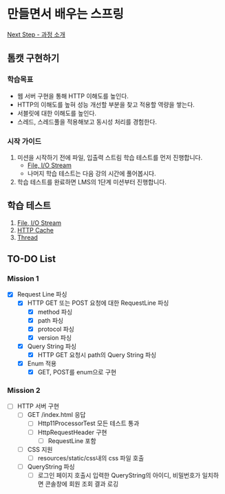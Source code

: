 # 만들면서 배우는 스프링

[Next Step - 과정 소개](https://edu.nextstep.camp/c/4YUvqn9V)

## 톰캣 구현하기

### 학습목표

- 웹 서버 구현을 통해 HTTP 이해도를 높인다.
- HTTP의 이해도를 높혀 성능 개선할 부분을 찾고 적용할 역량을 쌓는다.
- 서블릿에 대한 이해도를 높인다.
- 스레드, 스레드풀을 적용해보고 동시성 처리를 경험한다.

### 시작 가이드

1. 미션을 시작하기 전에 파일, 입출력 스트림 학습 테스트를 먼저 진행합니다.
    - [File, I/O Stream](study/src/test/java/study)
    - 나머지 학습 테스트는 다음 강의 시간에 풀어봅시다.
2. 학습 테스트를 완료하면 LMS의 1단계 미션부터 진행합니다.

## 학습 테스트

1. [File, I/O Stream](study/src/test/java/study)
2. [HTTP Cache](study/src/test/java/cache)
3. [Thread](study/src/test/java/thread)

## TO-DO List

### Mission 1

- [x] Request Line 파싱
    - [x] HTTP GET 또는 POST 요청에 대한 RequestLine 파싱
        - [x] method 파싱
        - [x] path 파싱
        - [x] protocol 파싱
        - [x] version 파싱
    - [X] Query String 파싱
        - [X] HTTP GET 요청시 path의 Query String 파싱
    - [x] Enum 적용
        - [x] GET, POST를 enum으로 구현

### Mission 2

- [ ] HTTP 서버 구현
    - [ ] GET /index.html 응답
        - [ ] Http11ProcessorTest 모든 테스트 통과
        - [ ] HttpRequestHeader 구현
            - [ ] RequestLine 포함
    - [ ] CSS 지원
        - [ ] resources/static/css내의 css 파일 호출
    - [ ] QueryString 파싱
        - [ ] 로그인 페이지 호출시 입력한 QueryString의 아이디, 비밀번호가 일치하면 콘솔창에 회원 조회 결과 로깅
